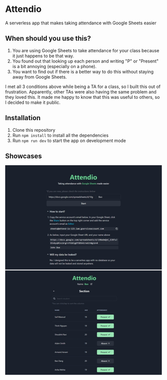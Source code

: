 # Attendio
A serverless app that makes taking attendance with Google Sheets easier

## When should you use this?
1. You are using Google Sheets to take attendance for your class because it just happens to be that way.
2. You found out that looking up each person and writing "P" or "Present" is a bit annoying (especially on a phone).
3. You want to find out if there is a better way to do this without staying away from Google Sheets.

I met all 3 conditions above while being a TA for a class, so I built this out of frustration. Apparently, other TAs were also having the same problem and they loved this. It made me happy to know that this was useful to others, so I decided to make it public.

## Installation
1. Clone this repository
2. Run `npm install` to install all the dependencies
3. Run `npm run dev` to start the app on development mode

## Showcases
![Syncing with Google Sheets](public/main-page.jpeg)
![Taking Attendance](public/table-page.jpeg)